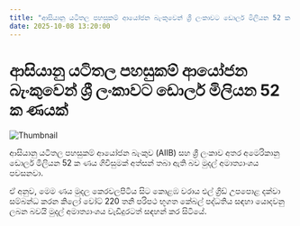 ```yaml
---
title: "ආසියානු යටිතල පහසුකම් ආයෝජන බැංකුවෙන් ශ්‍රී ලංකාවට ඩොලර් මිලියන 52 ක ණයක්"
date: 2025-10-08 13:20:00
---
```


# ආසියානු යටිතල පහසුකම් ආයෝජන බැංකුවෙන් ශ්‍රී ලංකාවට ඩොලර් මිලියන 52 ක ණයක්

![Thumbnail](https://helakuru.sgp1.cdn.digitaloceanspaces.com/esana/images/lib/podsdx.jpg)

ආසියානු යටිතල පහසුකම් ආයෝජන බැංකුව (AIIB) සහ ශ්‍රී ලංකාව අතර අමෙරිකානු ඩොලර් මිලියන 52 ක ණය ගිවිසුමක් අත්සන් තබා ඇති බව මුදල් අමාත්‍යාංශය පවසනවා.

ඒ අනුව, මෙම ණය මුදල කෙරවලපිටිය සිට කොළඹ වරාය එල් ග්‍රිඩ් උපපොළ දක්වා සම්බන්ධ කරන කිලෝ වෝට් 220 තනි පරිපථ භූගත කේබල් පද්ධතිය සඳහා යොදවනු ලබන බවයි මුදල් අමාත්‍යාංශය වැඩිදුරටත් සඳහන් කර සිටියේ.

